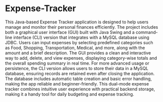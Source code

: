 # Expense-Tracker
This Java-based Expense Tracker application is designed to help users manage and monitor their personal finances efficiently. The project includes both a graphical user interface (GUI) built with Java Swing and a command-line interface (CLI) version that integrates with a MySQL database using JDBC. Users can input expenses by selecting predefined categories such as Food, Shopping, Transportation, Medical, and more, along with the amount and a brief description. The GUI provides a clean and interactive way to add, delete, and view expenses, displaying category-wise totals and the overall spending summary in real time. For more advanced usage or persistence, the CLI version allows users to store their data in a MySQL database, ensuring records are retained even after closing the application. The database includes automatic table creation and basic error handling, making the app reliable and beginner-friendly. This dual-mode expense tracker combines intuitive user experience with practical backend storage, making it a handy tool for daily budgeting and expense tracking.
